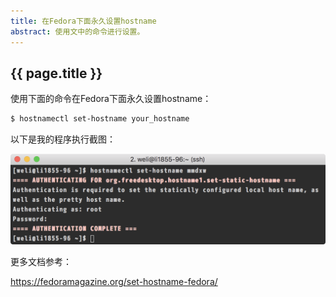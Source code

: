 ```yaml
---
title: 在Fedora下面永久设置hostname
abstract: 使用文中的命令进行设置。
---
```


## {{ page.title }}

使用下面的命令在Fedora下面永久设置hostname：

```bash
$ hostnamectl set-hostname your_hostname
```

以下是我的程序执行截图：

![](https://raw.githubusercontent.com/liweinan/blogpicbackup/master/data/iTerm2ScreenSnapz037.fca1f9e8436e4715b788843d43520404.png)

更多文档参考：

https://fedoramagazine.org/set-hostname-fedora/